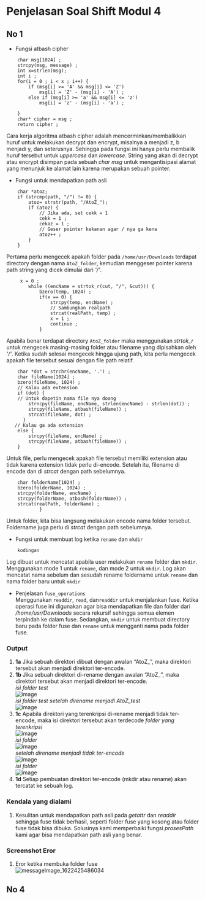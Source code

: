 # Penjelasan Soal Shift Modul 4

## No 1
* Fungsi atbash cipher
``` 
    char msg[1024] ;
    strcpy(msg, message) ;
    int x=strlen(msg);
    int i ;
    for(i = 0 ; i < x ; i++) {
        if (msg[i] >= 'A' && msg[i] <= 'Z') 
            msg[i] = 'Z' - (msg[i] - 'A') ;
        else if (msg[i] >= 'a' && msg[i] <= 'z') 
            msg[i] = 'z' - (msg[i] - 'a') ;
 
    }
    char* cipher = msg ;
    return cipher ;
```
Cara kerja algoritma atbash cipher adalah mencerminkan/membalikkan huruf untuk melakukan decrypt dan encrypt, misalnya a menjadi z, b menjadi y, dan seterusnya. Sehingga pada fungsi ini hanya perlu membalik huruf tersebut untuk *uppercase* dan *lowercase*. String yang akan di decrypt atau encrypt disimpan pada sebuah *char msg* untuk mengantisipasi alamat yang menunjuk ke alamat lain karena merupakan sebuah pointer. 

* Fungsi untuk mendapatkan path asli
``` 
    char *atoz;
    if (strcmp(path, "/") != 0) {
        atoz= strstr(path, "/AtoZ_");
        if (atoz) {
            // Jika ada, set cekk = 1 
            cekk = 1 ;
            cekaz = 1 ;
            // Geser pointer kekanan agar / nya ga kena
            atoz++ ;
        }
    }
```
  Pertama perlu mengecek apakah folder pada `/home/usr/Downloads` terdapat directory dengan nama `AtoZ_folder`, kemudian menggeser pointer karena path string yang dicek dimulai dari *'/'*.
``` 
     x = 0 ;
        while ((encName = strtok_r(cut, "/", &cut))) {
            bzero(temp, 1024) ;
            if(x == 0) {
                strcpy(temp, encName) ;
                // Sambungkan realpath
                strcat(realPath, temp) ;
                x = 1 ;
                continue ;
            }
```
  Apabila benar terdapat directory `AtoZ_folder` maka menggunakan *strtok_r* untuk mengecek masing-masing folder atau filename yang dipisahkan oleh *'/'*. Ketika sudah selesai mengecek hingga ujung path, kita perlu mengecek apakah file tersebut sesuai dengan file path relatif.
``` 
    char *dot = strchr(encName, '.') ;
    char fileName[1024] ;
    bzero(fileName, 1024) ;
    // Kalau ada extension
    if (dot) {
    // Untuk dapetin nama file nya doang
        strncpy(fileName, encName, strlen(encName) - strlen(dot)) ;
        strcpy(fileName, atbash(fileName)) ;
        strcat(fileName, dot) ;
      }
   // Kalau ga ada extension
    else {
        strcpy(fileName, encName) ;
        strcpy(fileName, atbash(fileName)) ;
    }
```
  Untuk file, perlu mengecek apakah file tersebut memiliki extension atau tidak karena extension tidak perlu di-encode. Setelah itu, filename di encode dan di *strcat* dengan path sebelumnya.
``` 
    char folderName[1024] ;
    bzero(folderName, 1024) ;
    strcpy(folderName, encName) ;
    strcpy(folderName, atbash(folderName)) ;
    strcat(realPath, folderName) ;
            }
```
  Untuk folder, kita bisa langsung melakukan encode nama folder tersebut. Foldername juga perlu di *strcat* dengan path sebelumnya.
  
* Fungsi untuk membuat log ketika `rename` dan `mkdir`
``` 
    kodingan
```
Log dibuat untuk mencatat apabila user melakukan `rename` folder dan `mkdir`. Menggunakan mode 1 untuk `rename`, dan mode 2 untuk `mkdir`. Log akan mencatat nama sebelum dan sesudah rename foldername untuk `rename` dan nama folder baru untuk `mkdir`

* Penjelasan `fuse_operations` <br/>
    Menggunakan `readdir`, `read`, dan`readdir` untuk menjalankan fuse. Ketika operasi fuse ini digunakan agar bisa mendapatkan file dan folder dari */home/usr/Downloads* secara rekursif sehingga semua elemen terpindah ke dalam fuse. Sedangkan, `mkdir` untuk membuat directory baru pada folder fuse dan `rename` untuk mengganti nama pada folder fuse.

### Output
1. **1a** Jika sebuah direktori dibuat dengan awalan “AtoZ_”, maka direktori tersebut akan menjadi direktori ter-encode. <br/>
2. **1b** Jika sebuah direktori di-rename dengan awalan “AtoZ_”, maka direktori tersebut akan menjadi direktori ter-encode. <br/>
_isi folder test_  <br/>
![image](https://user-images.githubusercontent.com/75319371/121634674-33147b80-caaf-11eb-809d-e6706af6d286.png)<br/>
_isi folder test setelah direname menjadi AtoZ_test_ <br/>
![image](https://user-images.githubusercontent.com/75319371/121634726-4c1d2c80-caaf-11eb-9d84-044181141e26.png) <br/>
3. **1c** Apabila direktori yang terenkripsi di-rename menjadi tidak ter-encode, maka isi direktori tersebut akan terdecode
_folder yang terenkripsi_ <br/>
![image](https://user-images.githubusercontent.com/75319371/121634925-9e5e4d80-caaf-11eb-9636-caa59dbc83e9.png)  <br/>
_isi folder_<br/>
![image](https://user-images.githubusercontent.com/75319371/121634996-bc2bb280-caaf-11eb-9c88-b6284e4fa672.png)<br/>
_setelah direname menjadi tidak ter-encode_<br/>
![image](https://user-images.githubusercontent.com/75319371/121635270-28a6b180-cab0-11eb-8775-6f04dd8155b5.png) <br/>
_isi folder_<br/>
![image](https://user-images.githubusercontent.com/75319371/121635305-352b0a00-cab0-11eb-82b3-752b49e817a6.png) <br/>
4. **1d** Setiap pembuatan direktori ter-encode (mkdir atau rename) akan tercatat ke sebuah log.

### Kendala yang dialami
1. Kesulitan untuk mendapatkan path asli pada *getattr* dan *readdir* sehingga fuse tidak berhasil, seperti folder fuse yang kosong atau folder fuse tidak bisa dibuka. Solusinya kami memperbaiki fungsi *prosesPath* kami agar bisa mendapatkan path asli yang benar.
### Screenshot Eror
1. Eror ketika membuka folder fuse <br/>
![messageImage_1622425486034](https://user-images.githubusercontent.com/75319371/121636213-c2bb2980-cab1-11eb-90a3-250d224fb797.jpg)

## No 4
